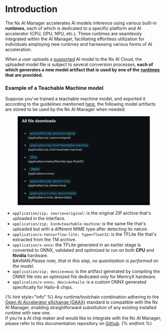 # Introduction

The Nx AI Manager accelerates AI models inference using various built-in **runtimes**, each of which is dedicated to a specific platform and AI accelerator (CPU, GPU, NPU, etc.). These runtimes are seamlessly integrated within the AI Manager, facilitating effortless utilization for individuals employing new runtimes and harnessing various forms of AI acceleration.&#x20;

When a user uploads a [supported](../for-data-scientists/importing-models/) AI model to the Nx AI Cloud, the uploaded model file is subject to several conversion processes, **each of which generates a new model artifact that is used by one of the** [**runtimes**](supported-ai-accelerators.md) **that are provided.**

### Example of a Teachable Machine model

Suppose you've trained a teachable machine model, and exported it according to the guidelines mentioned [here](../for-data-scientists/importing-models/from-teachable-machine.md), the following model artifacts are stored to be used by the Nx AI Manager when needed:

<figure><img src="../.gitbook/assets/model-files.png" alt=""><figcaption></figcaption></figure>

* `application/zip; source=original`: is the original ZIP archive that's uploaded in the interface.
* `application/zip; kind=teachable-machine`: is the same file that's uploaded but with a different MIME type after detecting its nature.
* `application/x-tensorflow-lite; type=float32`: is the TFLite file that's extracted from the TM archive.
* `application/x-onnx`: the TFLite  generated in an earlier stage is converted to ONNX, validated and optimized to run on both **CPU** and **Nvidia** hardware.\
  &#xNAN;_&#x50;lease note, that in this step, no quantization is performed on the model._
* `application/zip; device=mxa`: is the artifact generated by compiling the ONNX file into an optimized file dedicated only for MemryX hardware.
* `application/x-onnx; device=hailo`: is a custom ONNX generated specifically for Hailo-8 chips.

{% hint style="info" %}
Any runtime/toolchain combination adhering to the [Open AI Accelerator eXchange (OAAX)](https://www.oaax.org/) standard is compatible with the Nx AI Manager, enabling straightforward substitution of any existing installed runtime with new one.\
If you're a AI chip maker and would like to integrate with the Nx AI Manager, please refer to this documentation repository on [Github](https://github.com/OAAX-standard/OAAX).
{% endhint %}
